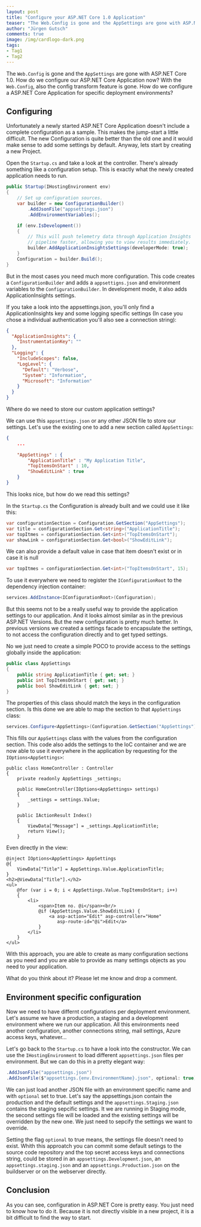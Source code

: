 ```yaml
--- 
layout: post
title: "Configure your ASP.​NET Core 1.0 Application"
teaser: "The Web.Config is gone and the AppSettings are gone with ASP.NET Core 1.0. How do we configure our ASP.NET Core Application now? With the Web.Config, also the config transform feature is gone. How do we configure a ASP.NET Core Application for specific deployment environments?"
author: "Jürgen Gutsch"
comments: true
image: /img/cardlogo-dark.png
tags: 
- Tag1
- Tag2
---
```


The `Web.Config` is gone and the `AppSettings` are gone with ASP.NET Core 1.0. How do we configure our ASP.NET Core Application now? With the `Web.Config`, also the config transform feature is gone. How do we configure a ASP.NET Core Application for specific deployment environments?

## Configuring

Unfortunately a newly started ASP.NET Core Application doesn't include a complete configuration as a sample. This makes the jump-start a little difficult. The new Configuration is quite better than the old one and it would make sense to add some settings by default. Anyway, lets start by creating a new Project.

Open the `Startup.cs` and take a look at the controller. There's already something like a configuration setup. This is exactly what the newly created application needs to run. 

~~~ csharp 
public Startup(IHostingEnvironment env)
{
    // Set up configuration sources.
    var builder = new ConfigurationBuilder()
        .AddJsonFile("appsettings.json")
        .AddEnvironmentVariables();

    if (env.IsDevelopment())
    {
        // This will push telemetry data through Application Insights 
        // pipeline faster, allowing you to view results immediately.
        builder.AddApplicationInsightsSettings(developerMode: true);
    }
    Configuration = builder.Build();
}
~~~

But in the most cases you need much more configuration. This code creates a `ConfigurationBuilder` and adds a `appsettigns.json` and environment variables to the `ConfigurationBuilder`. In development mode, it also adds ApplicationInsights settings.

If you take a look into the appsettings.json, you'll only find a ApplicationInsights key and some logging specific settings (In case you chose a individual authentication you'll also see a connection string):

~~~ json
{
  "ApplicationInsights": {
    "InstrumentationKey": ""
  },
  "Logging": {
    "IncludeScopes": false,
    "LogLevel": {
      "Default": "Verbose",
      "System": "Information",
      "Microsoft": "Information"
    }
  }
}
~~~

Where do we need to store our custom application settings?

We can use this `appsettings.json` or any other JSON file to store our settings. Let's use the existing one to add a new section called `AppSettings`:

~~~ json
{
    ...
    
    "AppSettings" : {
        "ApplicationTitle" : "My Application Title",
        "TopItemsOnStart" : 10,
        "ShowEditLink" : true
    }
}
~~~

This looks nice, but how do we read this settings?

In the `Startup.cs` the Configuration is already built and we could use it like this:

~~~ csharp
var configurationSection = Configuration.GetSection("AppSettings");
var title = configurationSection.Get<string>("ApplicationTitle");
var topItmes = configurationSection.Get<int>("TopItemsOnStart");
var showLink = configurationSection.Get<bool>("ShowEditLink");
~~~

We can also provide a default value in case that item doesn't exist or in case it is null

~~~ csharp
var topItmes = configurationSection.Get<int>("TopItemsOnStart", 15);
~~~

To use it everywhere we need to register the `IConfigurationRoot` to the dependency injection container:

~~~ csharp
services.AddInstance<IConfigurationRoot>(Configuration);
~~~

But this seems not to be a really useful way to provide the application settings to our application. And it looks almost similar as in the previous ASP.NET Versions. But the new configuration is pretty much better. In previous versions we created a settings facade to encapsulate the settings, to not access the configuration directly and to get typed settings.

No we just need to create a simple POCO to provide access to the settings globally inside the application:

~~~ csharp
public class AppSettings
{
    public string ApplicationTitle { get; set; }
    public int TopItemsOnStart { get; set; }
    public bool ShowEditLink { get; set; }
}
~~~

The properties of this class should match the keys in the configuration section. Is this done we are able to map the section to that `AppSettings` class:

~~~ csharp
services.Configure<AppSettings>(Configuration.GetSection("AppSettings"));
~~~

This fills our `AppSettings` class with the values from the configuration section. This code also adds the settings to the IoC container and we are now able to use it everywhere in the application by requesting for the `IOptions<AppSettings>`:

~~~ csharo
public class HomeController : Controller
{
    private readonly AppSettings _settings;

    public HomeController(IOptions<AppSettings> settings)
    {
        _settings = settings.Value;
    }

    public IActionResult Index()
    {
        ViewData["Message"] = _settings.ApplicationTitle;
        return View();
    }
~~~

Even directly in the view:

~~~ aspnet
@inject IOptions<AppSettings> AppSettings
@{
    ViewData["Title"] = AppSettings.Value.ApplicationTitle;
}
<h2>@ViewData["Title"].</h2>
<ul>
    @for (var i = 0; i < AppSettings.Value.TopItemsOnStart; i++)
    {
        <li>
            <span>Item no. @i</span><br/>
            @if (AppSettings.Value.ShowEditLink) {
                <a asp-action="Edit" asp-controller="Home"
                   asp-route-id="@i">Edit</a>
            }
        </li>
    }
</ul>
~~~

With this approach, you are able to create as many configuration sections as you need and you are able to provide as many settings objects as you need to your application.

What do you think about it? Please let me know and drop a comment.

## Environment specific configuration

Now we need to have differnt configurations per deployment environment. Let's assume we have a production, a staging and a development environment where we run our application. All this environments need another configuration, another connections string, mail settings, Azure access keys, whatever...

Let's go back to the `Startup.cs` to have a look into the constructor. We can use the `IHostingEnvironment` to load different `appsettings.json` files per environment. But we can do this in a pretty elegant way:

~~~ csharp
.AddJsonFile("appsettings.json")
.AddJsonFile($"appsettings.{env.EnvironmentName}.json", optional: true)
~~~

We can just load another JSON file with an environment specific name and with `optional` set to true. Let's say the appsettings.json contain the production and the default settings and the `appsettings.Staging.json` contains the staging sepcific settings. It we are running in Staging mode, the second settings file will be loaded and the existing settings will be overridden by the new one. We just need to sepcify the settings we want to override.

Setting the flag `optional` to true means, the settings file doesn't need to exist. Whith this approatch you can commit some default setings to the source code repository and the top secret access keys and connections string, could be stored in an `appsettings.Development.json`, an `appsettings.staging.json` and an `appsettings.Production.json`
on the buildserver or on the webserver directly. 

## Conclusion

As you can see, configuration in ASP.NET Core is pretty easy. You just need to know how to do it. Because it is not directly visible in a new project, it is a bit difficult to find the way to start.